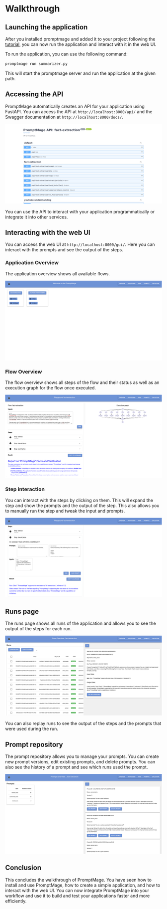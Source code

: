 # Walkthrough

## Launching the application

After you installed promptmage and added it to your project following the [tutorial](tutorial.md), you can now run the application and interact with it in the web UI.

To run the application, you can use the following command:

```bash
promptmage run summarizer.py
```

This will start the promptmage server and run the application at the given path.

## Accessing the API

PromptMage automatically creates an API for your application using FastAPI. You can access the API at `http://localhost:8000/api/` and the Swagger documentation at `http://localhost:8000/docs/`.

![Swagger UI](images/screenshots/api-docs.png)

You can use the API to interact with your application programmatically or integrate it into other services.

## Interacting with the web UI

You can access the web UI at `http://localhost:8000/gui/`. Here you can interact with the prompts and see the output of the steps.

### Application Overview

The application overview shows all available flows.

![Application Overview](images/screenshots/gui-overview.png)

### Flow Overview

The flow overview shows all steps of the flow and their status as well as an execution graph for the flow once executed.

![Flow Overview](images/screenshots/playground-finished.png)

### Step interaction

You can interact with the steps by clicking on them. This will expand the step and show the prompts and the output of the step.
This also allows you to manually run the step and tweak the input and prompts.

![Step Interaction](images/screenshots/playground-step.png)


## Runs page

The runs page shows all runs of the application and allows you to see the output of the steps for each run.

![Runs Page](images/screenshots/runs-page.png)

You can also replay runs to see the output of the steps and the prompts that were used during the run.

## Prompt repository

The prompt repository allows you to manage your prompts. You can create new prompt versions, edit existing prompts, and delete prompts. You can also see the history of a prompt and see which runs used the prompt.

![Prompt Repository](images/screenshots/prompts-page.png)


## Conclusion

This concludes the walkthrough of PromptMage. You have seen how to install and use PromptMage, how to create a simple application, and how to interact with the web UI. You can now integrate PromptMage into your workflow and use it to build and test your applications faster and more efficiently.